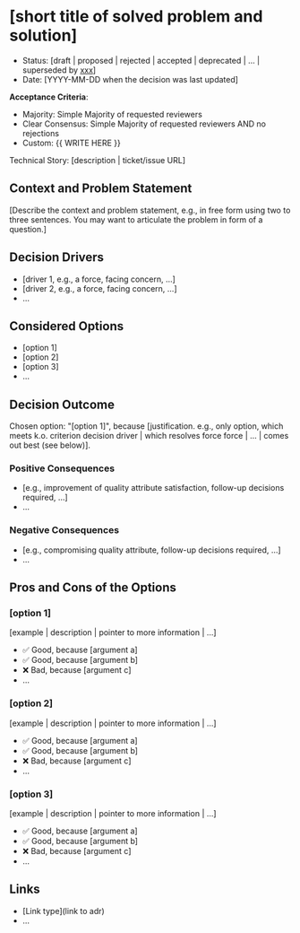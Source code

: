 # [short title of solved problem and solution]

- Status: [draft | proposed | rejected | accepted | deprecated | … | superseded by [xxx](yyyymmdd-xxx.md)] <!-- optional -->
- Date: [YYYY-MM-DD when the decision was last updated] <!-- optional. To customize the ordering without relying on Git creation dates and filenames -->

**Acceptance Criteria**: <!-- Pick one or more -->

- Majority: Simple Majority of requested reviewers
- Clear Consensus: Simple Majority of requested reviewers AND no rejections
- Custom: {{ WRITE HERE }}

Technical Story: [description | ticket/issue URL] <!-- optional -->

## Context and Problem Statement

[Describe the context and problem statement, e.g., in free form using two to three sentences. You may want to articulate the problem in form of a question.]

## Decision Drivers <!-- optional -->

- [driver 1, e.g., a force, facing concern, …]
- [driver 2, e.g., a force, facing concern, …]
- … <!-- numbers of drivers can vary -->

## Considered Options

- [option 1]
- [option 2]
- [option 3]
- … <!-- numbers of options can vary -->

## Decision Outcome

Chosen option: "[option 1]", because [justification. e.g., only option, which meets k.o. criterion decision driver | which resolves force force | … | comes out best (see below)].

### Positive Consequences <!-- optional -->

- [e.g., improvement of quality attribute satisfaction, follow-up decisions required, …]
- …

### Negative Consequences <!-- optional -->

- [e.g., compromising quality attribute, follow-up decisions required, …]
- …

## Pros and Cons of the Options <!-- optional -->

### [option 1]

[example | description | pointer to more information | …] <!-- optional -->

- ✅ Good, because [argument a]
- ✅ Good, because [argument b]
- ❌ Bad, because [argument c]
- … <!-- numbers of pros and cons can vary -->

### [option 2]

[example | description | pointer to more information | …] <!-- optional -->

- ✅ Good, because [argument a]
- ✅ Good, because [argument b]
- ❌ Bad, because [argument c]
- … <!-- numbers of pros and cons can vary -->

### [option 3]

[example | description | pointer to more information | …] <!-- optional -->

- ✅ Good, because [argument a]
- ✅ Good, because [argument b]
- ❌ Bad, because [argument c]
- … <!-- numbers of pros and cons can vary -->

## Links <!-- optional -->

- [Link type](link to adr) <!-- example: Refined by [xxx](yyyymmdd-xxx.md) -->
- … <!-- numbers of links can vary -->
